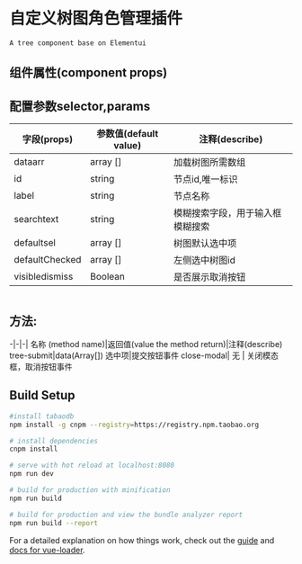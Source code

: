 # 自定义树图角色管理插件
`A tree component base on Elementui`
## 组件属性(component props)

## 配置参数selector,params
字段(props)|参数值(default value)|注释(describe)
-|-|-|  
dataarr| array []|加载树图所需数组
id|string|节点id,唯一标识
label|string|节点名称
searchtext|string|模糊搜索字段，用于输入框模糊搜索
defaultsel| array []|树图默认选中项
defaultChecked|array []|左侧选中树图id
visibledismiss|Boolean|是否展示取消按钮
```
```
## 方法:
-|-|-|
名称 (method name)|返回值(value the method return)|注释(describe)
tree-submit|data(Array[]) 选中项|提交按钮事件
close-modal| 无  |  关闭模态框，取消按钮事件     
## Build Setup

``` bash
#install tabaodb
npm install -g cnpm --registry=https://registry.npm.taobao.org

# install dependencies
cnpm install

# serve with hot reload at localhost:8080
npm run dev

# build for production with minification
npm run build

# build for production and view the bundle analyzer report
npm run build --report
```

For a detailed explanation on how things work, check out the [guide](http://vuejs-templates.github.io/webpack/) and [docs for vue-loader](http://vuejs.github.io/vue-loader).
